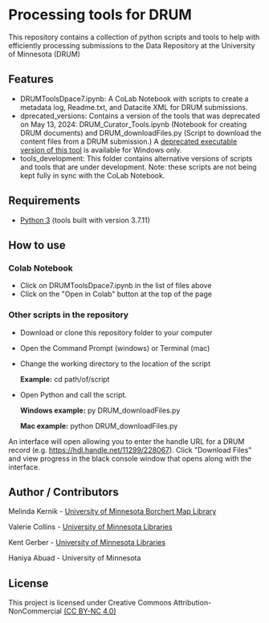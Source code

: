 # Processing tools for DRUM
This repository contains a collection of python scripts and tools to help with efficiently processing submissions to the Data Repository at the University of Minnesota (DRUM)

## Features
* DRUMToolsDpace7.ipynb: A CoLab Notebook with scripts to create a metadata log, Readme.txt, and Datacite XML for DRUM submissions.  
* dprecated_versions: Contains a version of the tools that was deprecated on May 13, 2024: DRUM_Curator_Tools.ipynb (Notebook for creating DRUM documents) and DRUM_downloadFiles.py (Script to download the content files from a DRUM submission.)  A [deprecated executable version of this tool](https://z.umn.edu/DRUM_downloadFiles) is available for Windows only.   
* tools_development: This folder contains alternative versions of scripts and tools that are under development. Note: these scripts are not being kept fully in sync with the CoLab Notebook.

## Requirements

* [Python 3](https://www.python.org/) (tools built with version 3.7.11)

## How to use

### Colab Notebook
* Click on DRUMToolsDpace7.ipynb in the list of files above
* Click on the "Open in Colab" button at the top of the page

### Other scripts in the repository
* Download or clone this repository folder to your computer
* Open the Command Prompt (windows) or Terminal (mac)
* Change the working directory to the location of the script

  **Example:** cd path/of/script

* Open Python and call the script.

  **Windows example:** py DRUM_downloadFiles.py

  **Mac example:** python DRUM_downloadFiles.py

An interface will open allowing you to enter the handle URL for a DRUM record (e.g. https://hdl.handle.net/11299/228067).  Click "Download Files" and view progress in the black console window that opens along with the interface.  

## Author / Contributors

Melinda Kernik - [University of Minnesota Borchert Map Library](https://www.lib.umn.edu/about/staff/melinda-kernik)

Valerie Collins - [University of Minnesota Libraries](https://www.lib.umn.edu/about/staff/valerie-collins)

Kent Gerber - [University of Minnesota Libraries](https://www.lib.umn.edu/about/staff/kent-gerber)

Haniya Abuad - University of Minnesota

## License

This project is licensed under Creative Commons Attribution-NonCommercial [(CC BY-NC 4.0)](https://creativecommons.org/licenses/by-nc/4.0/)
